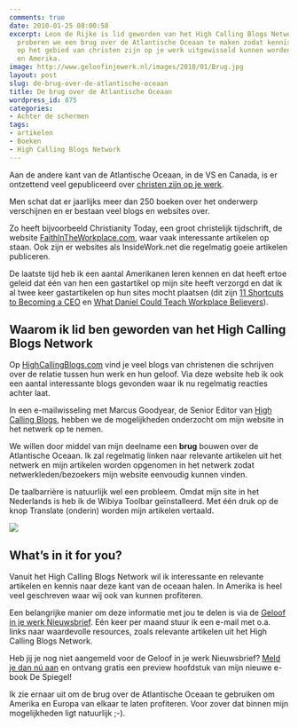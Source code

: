 ```yaml
---
comments: true
date: 2010-01-25 08:00:58
excerpt: Leon de Rijke is lid geworden van het High Calling Blogs Network. Hiermee
  proberen we een brug over de Atlantische Oceaan te maken zodat kennis en ervaring
  op het gebied van christen zijn op je werk uitgewisseld kunnen worden tussen Europa
  en Amerika.
image: http://www.geloofinjewerk.nl/images/2010/01/Brug.jpg
layout: post
slug: de-brug-over-de-atlantische-oceaan
title: De brug over de Atlantische Oceaan
wordpress_id: 875
categories:
- Achter de schermen
tags:
- artikelen
- Boeken
- High Calling Blogs Network
---
```


Aan de andere kant van de Atlantische Oceaan, in de VS en Canada, is er ontzettend veel gepubliceerd over [christen zijn op je werk](http://www.geloofinjewerk.nl/christen-zijn-op-je-werk/).

Men schat dat er jaarlijks meer dan 250 boeken over het onderwerp verschijnen en er bestaan veel blogs en websites over.

Zo heeft bijvoorbeeld Christianity Today, een groot christelijk tijdschrift, de website [FaithInTheWorkplace.com](http://www.christianitytoday.com/workplace/), waar vaak interessante artikelen op staan. Ook zijn er websites als InsideWork.net die regelmatig goeie artikelen publiceren.

De laatste tijd heb ik een aantal Amerikanen leren kennen en dat heeft ertoe geleid dat één van hen een gastartikel op mijn site heeft verzorgd en dat ik al twee keer gastartikelen op hun sites mocht plaatsen (dit zijn [11 Shortcuts to Becoming a CEO](http://shrinkingthecamel.com/2009/11/27/11-shortcuts-to-becoming-a-ceo/) en [What Daniel Could Teach Workplace Believers](http://raisetheeup.com/2010/01/03/what-daniel-could-teach-workplace-believers/)).





## Waarom ik lid ben geworden van het High Calling Blogs Network


Op [HighCallingBlogs.com](http://highcallingblogs.com/) vind je veel blogs van christenen die schrijven over de relatie tussen hun werk en hun geloof. Via deze website heb ik ook een aantal interessante blogs gevonden waar ik nu regelmatig reacties achter laat.

In een e-mailwisseling met Marcus Goodyear, de Senior Editor van [High Calling Blogs](http://highcallingblogs.com/), hebben we de mogelijkheden onderzocht om mijn website in het netwerk op te nemen.

We willen door middel van mijn deelname een **brug** bouwen over de Atlantische Oceaan. Ik zal regelmatig linken naar relevante artikelen uit het netwerk en mijn artikelen worden opgenomen in het netwerk zodat netwerkleden/bezoekers mijn website eenvoudig kunnen vinden.

De taalbarrière is natuurlijk wel een probleem. Omdat mijn site in het Nederlands is heb ik de Wibiya Toolbar geïnstalleerd. Met één druk op de knop Translate (onderin) worden mijn artikelen vertaald.

![](http://www.geloofinjewerk.nl/images/2010/01/blogspromo.jpg)



## What’s in it for you?


Vanuit het High Calling Blogs Network wil ik interessante en relevante artikelen en kennis naar deze kant van de oceaan halen. In Amerika is heel veel geschreven waar wij ook van kunnen profiteren.

Een belangrijke manier om deze informatie met jou te delen is via de [Geloof in je werk Nieuwsbrief](/nieuwsbrief/). Eén keer per maand stuur ik een e-mail met o.a. links naar waardevolle resources, zoals relevante artikelen uit het High Calling Blogs Network.

Heb jij je nog niet aangemeld voor de Geloof in je werk Nieuwsbrief? [Meld je dan nú aan](http://eepurl.com/gtlw) en ontvang gratis een preview hoofdstuk van mijn nieuwe e-book De Spiegel!

Ik zie ernaar uit om de brug over de Atlantische Oceaan te gebruiken om Amerika en Europa van elkaar te laten profiteren. Voor zover dat binnen mijn mogelijkheden ligt natuurlijk ;-).
